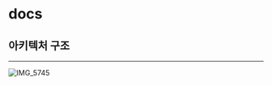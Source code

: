 # docs


## 아키텍처 구조 

<hr>

![IMG_5745](https://github.com/nhnacademy-be6-supernova/docs/assets/91319157/9af62a21-3ec3-4fd9-8fc5-caf47f8bdc91)
